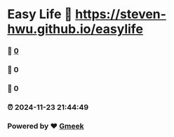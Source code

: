 # Easy Life :link: https://steven-hwu.github.io/easylife 
### :page_facing_up: [0](https://steven-hwu.github.io/easylife/tag.html) 
### :speech_balloon: 0 
### :hibiscus: 0 
### :alarm_clock: 2024-11-23 21:44:49 
### Powered by :heart: [Gmeek](https://github.com/Meekdai/Gmeek)
